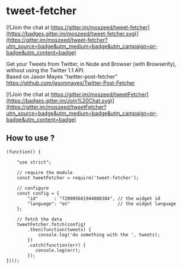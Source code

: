 # tweet-fetcher

[![Join the chat at https://gitter.im/moszeed/tweet-fetcher](https://badges.gitter.im/moszeed/tweet-fetcher.svg)](https://gitter.im/moszeed/tweet-fetcher?utm_source=badge&utm_medium=badge&utm_campaign=pr-badge&utm_content=badge)

Get your Tweets from Twitter, in Node and Browser (with Browserify),  
without using the Twitter 1.1 API.  
Based on Jason Mayes "twitter-post-fetcher" https://github.com/jasonmayes/Twitter-Post-Fetcher

[![Join the chat at https://gitter.im/moszeed/tweetFetcher](https://badges.gitter.im/Join%20Chat.svg)](https://gitter.im/moszeed/tweetFetcher?utm_source=badge&utm_medium=badge&utm_campaign=pr-badge&utm_content=badge)




## How to use ?


    (function() {

        "use strict";

        // require the module
        const tweetFetcher = require('tweet-fetcher');

        // configure
        const config = {
            "id"      : "720905681944080384", // the widget id
            "language": "en"                  // the widget language
        };

        // fetch the data
        tweetFetcher.fetch(config)
            .then(function(tweets) {
                console.log('do something with the ', tweets);
            })
            .catch(function(err) {
               console.log(err);
            });
    })();
    
    
